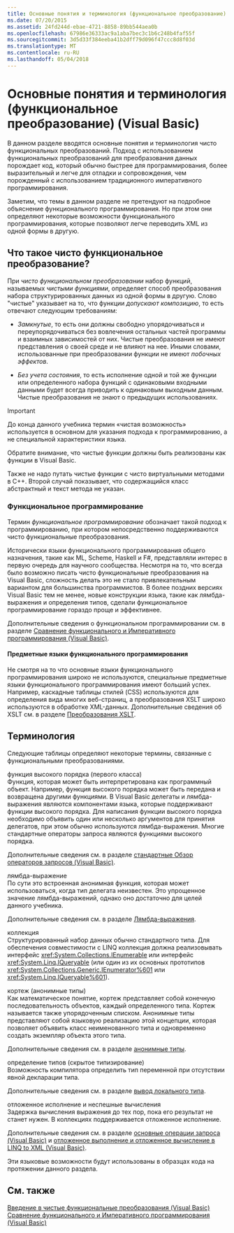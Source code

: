 ```yaml
---
title: Основные понятия и терминология (функциональное преобразование) (Visual Basic)
ms.date: 07/20/2015
ms.assetid: 24fd244d-ebae-4721-8858-89bb544aea0b
ms.openlocfilehash: 67986e36333ac9a1aba7bec3c1b6c248b4faf55f
ms.sourcegitcommit: 3d5d33f384eeba41b2dff79d096f47ccc8d8f03d
ms.translationtype: MT
ms.contentlocale: ru-RU
ms.lasthandoff: 05/04/2018
---
```

# <a name="concepts-and-terminology-functional-transformation-visual-basic"></a>Основные понятия и терминология (функциональное преобразование) (Visual Basic)
В данном разделе вводятся основные понятия и терминология чисто функциональных преобразований. Подход с использованием функциональных преобразований для преобразования данных порождает код, который обычно быстрее для программирования, более выразительный и легче для отладки и сопровождения, чем порожденный с использованием традиционного императивного программирования.  
  
 Заметим, что темы в данном разделе не претендуют на подробное объяснение функционального программирования. Но при этом они определяют некоторые возможности функционального программирования, которые позволяют легче переводить XML из одной формы в другую.  
  
## <a name="what-is-pure-functional-transformation"></a>Что такое чисто функциональное преобразование?  
 При *чисто функциональном преобразовании* набор функций, называемых *чистыми функциями*, определяет способ преобразования набора структурированных данных из одной формы в другую. Слово "чистые" указывает на то, что функции *допускают композицию*, то есть отвечают следующим требованиям:  
  
-   *Замкнутые*, то есть они должны свободно упорядочиваться и переупорядочиваться без вовлечения остальных частей программы и взаимных зависимостей от них. Чистые преобразования не имеют представления о своей среде и не влияют на нее. Иными словами, использованные при преобразовании функции не имеют *побочных эффектов*.  
  
-   *Без учета состояния*, то есть исполнение одной и той же функции или определенного набора функций с одинаковыми входными данными будет всегда приводить к одинаковым выходным данным. Чистые преобразования не знают о предыдущих использованиях.  
  
> [!IMPORTANT]
>  До конца данного учебника термин «чистая возможность» используется в основном для указания подхода к программированию, а не специальной характеристики языка.  
>   
>  Обратите внимание, что чистые функции должны быть реализованы как функции в Visual Basic.  
>   
>  Также не надо путать чистые функции с чисто виртуальными методами в C++. Второй случай показывает, что содержащийся класс абстрактный и текст метода не указан.  
  
### <a name="functional-programming"></a>Функциональное программирование  
 Термин *функциональное программирование* обозначает такой подход к программированию, при котором непосредственно поддерживаются чисто функциональные преобразования.  
  
 Исторически языки функционального программирования общего назначения, такие как ML, Scheme, Haskell и F#, представляли интерес в первую очередь для научного сообщества. Несмотря на то, что всегда было возможно писать чисто функциональные преобразования на Visual Basic, сложность делать это не стало привлекательным вариантом для большинства программистов. В более поздних версиях Visual Basic тем не менее, новые конструкции языка, такие как лямбда-выражения и определения типов, сделали функциональное программирование гораздо проще и эффективнее.  
  
 Дополнительные сведения о функциональном программировании см. в разделе [Сравнение функционального и Императивного программирования (Visual Basic)](../../../../visual-basic/programming-guide/concepts/linq/functional-programming-vs-imperative-programming.md).  
  
#### <a name="domain-specific-fp-languages"></a>Предметные языки функционального программирования  
 Не смотря на то что основные языки функционального программирования широко не используются, специальные предметные языки функционального программирования имеют больший успех. Например, каскадные таблицы стилей (CSS) используются для определения вида многих веб-страниц, а преобразования XSLT широко используются в обработке XML-данных. Дополнительные сведения об XSLT см. в разделе [Преобразования XSLT](../../../../standard/data/xml/xslt-transformations.md).  
  
## <a name="terminology"></a>Терминология  
 Следующие таблицы определяют некоторые термины, связанные с функциональными преобразованиями.  
  
 функция высокого порядка (первого класса)  
 Функция, которая может быть интерпретирована как программный объект. Например, функция высокого порядка может быть передана и возвращена другими функциями. В Visual Basic делегаты и лямбда-выражения являются компонентами языка, которые поддерживают функции высокого порядка. Для написания функции высокого порядка необходимо объявить один или несколько аргументов для принятия делегатов, при этом обычно используются лямбда-выражения. Многие стандартные операторы запроса являются функциями высокого порядка.  
  
 Дополнительные сведения см. в разделе [стандартные Обзор операторов запросов (Visual Basic)](../../../../visual-basic/programming-guide/concepts/linq/standard-query-operators-overview.md).  
  
 лямбда-выражение  
 По сути это встроенная анонимная функция, которая может использоваться, когда тип делегата неизвестен. Это упрощенное значение лямбда-выражений, однако оно достаточно для целей данного учебника.  
  
 Дополнительные сведения см. в разделе [Лямбда-выражения](../../../../visual-basic/programming-guide/language-features/procedures/lambda-expressions.md).  
  
 коллекция  
 Структурированный набор данных обычно стандартного типа. Для обеспечения совместимости с LINQ коллекция должна реализовывать интерфейс <xref:System.Collections.IEnumerable> или интерфейс <xref:System.Linq.IQueryable> (или один из их основных прототипов <xref:System.Collections.Generic.IEnumerator%601> или <xref:System.Linq.IQueryable%601>).  
  
 кортеж (анонимные типы)  
 Как математическое понятие, кортеж представляет собой конечную последовательность объектов, каждый определенного типа. Кортеж называется также упорядоченным списком. Анонимные типы представляют собой языковую реализацию этой концепции, которая позволяет объявить класс неименованного типа и одновременно создать экземпляр объекта этого типа.  
  
 Дополнительные сведения см. в разделе [анонимные типы](../../../../visual-basic/programming-guide/language-features/objects-and-classes/anonymous-types.md).  
  
 определение типов (скрытое типизирование)  
 Возможность компилятора определить тип переменной при отсутствии явной декларации типа.  
  
 Дополнительные сведения см. в разделе [вывод локального типа](../../../../visual-basic/programming-guide/language-features/variables/local-type-inference.md).  
  
 отложенное исполнение и неспешные вычисления  
 Задержка вычисления выражения до тех пор, пока его результат не станет нужен. В коллекциях поддерживается отложенное исполнение.  
  
 Дополнительные сведения см. в разделе [основные операции запроса (Visual Basic)](../../../../visual-basic/programming-guide/concepts/linq/basic-query-operations.md) и [отложенное выполнение и отложенное вычисление в LINQ to XML (Visual Basic)](../../../../visual-basic/programming-guide/concepts/linq/deferred-execution-and-lazy-evaluation-in-linq-to-xml.md).  
  
 Эти языковые возможности будут использованы в образцах кода на протяжении данного раздела.  
  
## <a name="see-also"></a>См. также  
 [Введение в чистые функциональные преобразования (Visual Basic)](../../../../visual-basic/programming-guide/concepts/linq/introduction-to-pure-functional-transformations.md)  
 [Сравнение функционального и Императивного программирования (Visual Basic)](../../../../visual-basic/programming-guide/concepts/linq/functional-programming-vs-imperative-programming.md)
